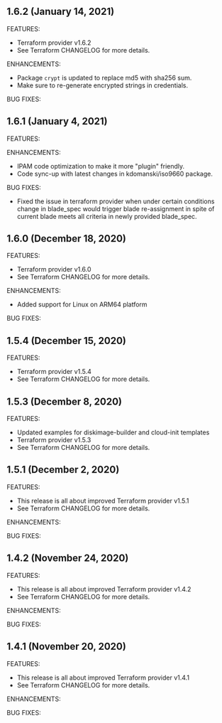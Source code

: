 ## 1.6.2 (January 14, 2021)

FEATURES:

* Terraform provider v1.6.2
* See Terraform CHANGELOG for more details.

ENHANCEMENTS:
* Package `crypt` is updated to replace md5 with sha256 sum.
* Make sure to re-generate encrypted strings in credentials.

BUG FIXES:


## 1.6.1 (January 4, 2021)

FEATURES:

ENHANCEMENTS:
* IPAM code optimization to make it more "plugin" friendly.
* Code sync-up with latest changes in kdomanski/iso9660 package.

BUG FIXES:
* Fixed the issue in terraform provider when under certain conditions change
  in blade_spec would trigger blade re-assignment in spite of current blade
  meets all criteria in newly provided blade_spec.


## 1.6.0 (December 18, 2020)

FEATURES:

* Terraform provider v1.6.0
* See Terraform CHANGELOG for more details.

ENHANCEMENTS:
* Added support for Linux on ARM64 platform

BUG FIXES:


## 1.5.4 (December 15, 2020)

FEATURES:

* Terraform provider v1.5.4
* See Terraform CHANGELOG for more details.


## 1.5.3 (December 8, 2020)

FEATURES:

* Updated examples for diskimage-builder and cloud-init templates
* Terraform provider v1.5.3
* See Terraform CHANGELOG for more details.


## 1.5.1 (December 2, 2020)

FEATURES:

* This release is all about improved Terraform provider v1.5.1
* See Terraform CHANGELOG for more details.

ENHANCEMENTS:

BUG FIXES:


## 1.4.2 (November 24, 2020)

FEATURES:

* This release is all about improved Terraform provider v1.4.2
* See Terraform CHANGELOG for more details.

ENHANCEMENTS:

BUG FIXES:


## 1.4.1 (November 20, 2020)

FEATURES:

* This release is all about improved Terraform provider v1.4.1
* See Terraform CHANGELOG for more details.

ENHANCEMENTS:

BUG FIXES:
